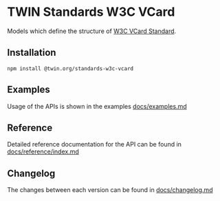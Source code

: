 # TWIN Standards W3C VCard

Models which define the structure of [W3C VCard Standard](https://www.w3.org/TR/vcard-rdf/).

## Installation

```shell
npm install @twin.org/standards-w3c-vcard
```

## Examples

Usage of the APIs is shown in the examples [docs/examples.md](docs/examples.md)

## Reference

Detailed reference documentation for the API can be found in [docs/reference/index.md](docs/reference/index.md)

## Changelog

The changes between each version can be found in [docs/changelog.md](docs/changelog.md)
